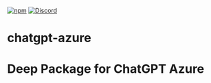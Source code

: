 [![npm](https://img.shields.io/npm/v/@deep-foundation/chatgpt-azure.svg)](https://www.npmjs.com/package/@deep-foundation/chatgpt-azure)
[![Discord](https://badgen.net/badge/icon/discord?icon=discord&label&color=purple)](https://discord.gg/deep-foundation)
# chatgpt-azure
# Deep Package for ChatGPT Azure
